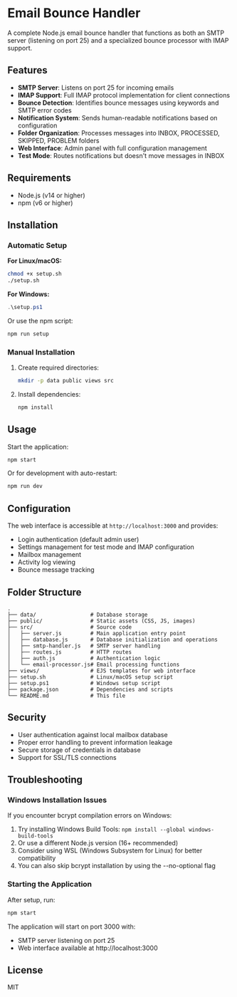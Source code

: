 # Email Bounce Handler

A complete Node.js email bounce handler that functions as both an SMTP server (listening on port 25) and a specialized bounce processor with IMAP support.

## Features

- **SMTP Server**: Listens on port 25 for incoming emails
- **IMAP Support**: Full IMAP protocol implementation for client connections
- **Bounce Detection**: Identifies bounce messages using keywords and SMTP error codes
- **Notification System**: Sends human-readable notifications based on configuration
- **Folder Organization**: Processes messages into INBOX, PROCESSED, SKIPPED, PROBLEM folders
- **Web Interface**: Admin panel with full configuration management
- **Test Mode**: Routes notifications but doesn't move messages in INBOX

## Requirements

- Node.js (v14 or higher)
- npm (v6 or higher)

## Installation

### Automatic Setup

**For Linux/macOS:**
```bash
chmod +x setup.sh
./setup.sh
```

**For Windows:**
```powershell
.\setup.ps1
```

Or use the npm script:
```bash
npm run setup
```

### Manual Installation

1. Create required directories:
   ```bash
   mkdir -p data public views src
   ```

2. Install dependencies:
   ```bash
   npm install
   ```

## Usage

Start the application:

```bash
npm start
```

Or for development with auto-restart:

```bash
npm run dev
```

## Configuration

The web interface is accessible at `http://localhost:3000` and provides:
- Login authentication (default admin user)
- Settings management for test mode and IMAP configuration
- Mailbox management
- Activity log viewing
- Bounce message tracking

## Folder Structure

```
.
├── data/                 # Database storage
├── public/               # Static assets (CSS, JS, images)
├── src/                  # Source code
│   ├── server.js         # Main application entry point
│   ├── database.js       # Database initialization and operations
│   ├── smtp-handler.js   # SMTP server handling
│   ├── routes.js         # HTTP routes
│   ├── auth.js           # Authentication logic
│   └── email-processor.js# Email processing functions
├── views/                # EJS templates for web interface
├── setup.sh              # Linux/macOS setup script
├── setup.ps1             # Windows setup script
├── package.json          # Dependencies and scripts
└── README.md             # This file
```

## Security

- User authentication against local mailbox database
- Proper error handling to prevent information leakage
- Secure storage of credentials in database
- Support for SSL/TLS connections

## Troubleshooting

### Windows Installation Issues

If you encounter bcrypt compilation errors on Windows:
1. Try installing Windows Build Tools: `npm install --global windows-build-tools`
2. Or use a different Node.js version (16+ recommended)
3. Consider using WSL (Windows Subsystem for Linux) for better compatibility
4. You can also skip bcrypt installation by using the --no-optional flag

### Starting the Application

After setup, run:
```bash
npm start
```

The application will start on port 3000 with:
- SMTP server listening on port 25
- Web interface available at http://localhost:3000

## License

MIT
